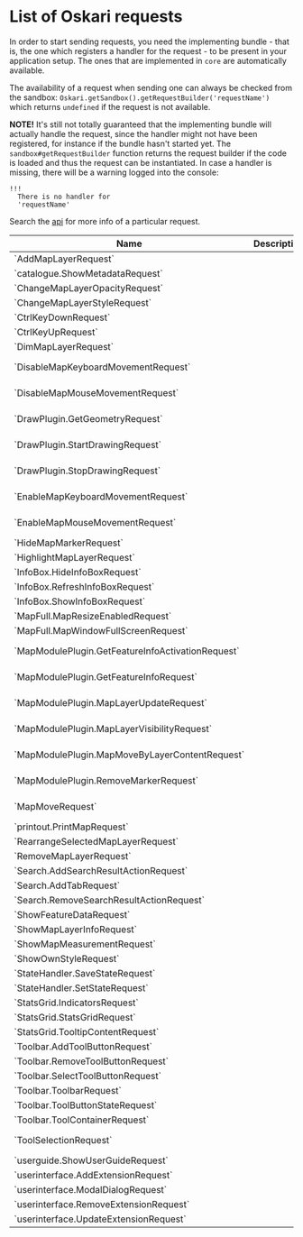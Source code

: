 # List of Oskari requests

In order to start sending requests, you need the implementing bundle - that is, the one which registers a handler for the request - to be present in your application setup. The ones that are implemented in `core` are automatically available.

The availability of a request when sending one can always be checked from the sandbox: `Oskari.getSandbox().getRequestBuilder('requestName')` which returns `undefined` if the request is not available.

**NOTE!** It's still not totally guaranteed that the implementing bundle will actually handle the request, since the handler might not have been registered, for instance if the bundle hasn't started yet. The `sandbox#getRequestBuilder` function returns the request builder if the code is loaded and thus the request can be instantiated. In case a handler is missing, there will be a warning logged into the console:

```
!!!
  There is no handler for
  'requestName'
```

Search the [api](/api/latest/) for more info of a particular request.

<table class="table table-hover oskari-sortable">
    <thead>
        <tr>
            <th class="oskari-sortable-th" data-sort="string-ins">Name</th>
            <th>Description</th>
            <th class="oskari-sortable-th" data-sort="string-ins">Implementing bundle</th>
        </tr>
    </thead>
    <tbody>
        <tr>
            <td>`AddMapLayerRequest`</td>
            <td></td>
            <td>`core`</td>
        </tr>
        <tr>
            <td>`catalogue.ShowMetadataRequest`</td>
            <td></td>
            <td>`catalogue/metadataflyout`</td>
        </tr>
        <tr>
            <td>`ChangeMapLayerOpacityRequest`</td>
            <td></td>
            <td>`core`</td>
        </tr>
        <tr>
            <td>`ChangeMapLayerStyleRequest`</td>
            <td></td>
            <td>`core`</td>
        </tr>
        <tr>
            <td>`CtrlKeyDownRequest`</td>
            <td></td>
            <td>`core`</td>
        </tr>
        <tr>
            <td>`CtrlKeyUpRequest`</td>
            <td></td>
            <td>`core`</td>
        </tr>
        <tr>
            <td>`DimMapLayerRequest`</td>
            <td></td>
            <td>`core`</td>
        </tr>
        <tr>
            <td>`DisableMapKeyboardMovementRequest`</td>
            <td></td>
            <td>`framework/mapmodule-plugin`</td>
        </tr>
        <tr>
            <td>`DisableMapMouseMovementRequest`</td>
            <td></td>
            <td>`framework/mapmodule-plugin`</td>
        </tr>
        <tr>
            <td>`DrawPlugin.GetGeometryRequest`</td>
            <td></td>
            <td>`framework/mapmodule-plugin/drawplugin`</td>
        </tr>
        <tr>
            <td>`DrawPlugin.StartDrawingRequest`</td>
            <td></td>
            <td>`framework/mapmodule-plugin/drawplugin`</td>
        </tr>
        <tr>
            <td>`DrawPlugin.StopDrawingRequest`</td>
            <td></td>
            <td>`framework/mapmodule-plugin/drawplugin`</td>
        </tr>
        <tr>
            <td>`EnableMapKeyboardMovementRequest`</td>
            <td></td>
            <td>`framework/mapmodule-plugin`</td>
        </tr>
        <tr>
            <td>`EnableMapMouseMovementRequest`</td>
            <td></td>
            <td>`framework/mapmodule-plugin`</td>
        </tr>
        <tr>
            <td>`HideMapMarkerRequest`</td>
            <td></td>
            <td>`core`</td>
        </tr>
        <tr>
            <td>`HighlightMapLayerRequest`</td>
            <td></td>
            <td>`core`</td>
        </tr>
        <tr>
            <td>`InfoBox.HideInfoBoxRequest`</td>
            <td></td>
            <td>`framework/infobox`</td>
        </tr>
        <tr>
            <td>`InfoBox.RefreshInfoBoxRequest`</td>
            <td></td>
            <td>`framework/infobox`</td>
        </tr>
        <tr>
            <td>`InfoBox.ShowInfoBoxRequest`</td>
            <td></td>
            <td>`framework/infobox`</td>
        </tr>
        <tr>
            <td>`MapFull.MapResizeEnabledRequest`</td>
            <td></td>
            <td>`framework/mapfull`</td>
        </tr>
        <tr>
            <td>`MapFull.MapWindowFullScreenRequest`</td>
            <td></td>
            <td>`framework/mapfull`</td>
        </tr>
        <tr>
            <td>`MapModulePlugin.GetFeatureInfoActivationRequest`</td>
            <td></td>
            <td>`framework/mapmodule-plugin`</td>
        </tr>
        <tr>
            <td>`MapModulePlugin.GetFeatureInfoRequest`</td>
            <td></td>
            <td>`framework/mapmodule-plugin`</td>
        </tr>
        <tr>
            <td>`MapModulePlugin.MapLayerUpdateRequest`</td>
            <td></td>
            <td>`framework/mapmodule-plugin`</td>
        </tr>
        <tr>
            <td>`MapModulePlugin.MapLayerVisibilityRequest`</td>
            <td></td>
            <td>`framework/mapmodule-plugin`</td>
        </tr>
        <tr>
            <td>`MapModulePlugin.MapMoveByLayerContentRequest`</td>
            <td></td>
            <td>`framework/mapmodule-plugin`</td>
        </tr>
        <tr>
            <td>`MapModulePlugin.RemoveMarkerRequest`</td>
            <td></td>
            <td>`framework/mapmodule-plugin`</td>
        </tr>
        <tr>
            <td>`MapMoveRequest`</td>
            <td></td>
            <td>`framework/mapmodule-plugin`</td>
        </tr>
        <tr>
            <td>`printout.PrintMapRequest`</td>
            <td></td>
            <td>`framework/printout`</td>
        </tr>
        <tr>
            <td>`RearrangeSelectedMapLayerRequest`</td>
            <td></td>
            <td>`core`</td>
        </tr>
        <tr>
            <td>`RemoveMapLayerRequest`</td>
            <td></td>
            <td>`core`</td>
        </tr>
        <tr>
            <td>`Search.AddSearchResultActionRequest`</td>
            <td></td>
            <td>`framework/search`</td>
        </tr>
        <tr>
            <td>`Search.AddTabRequest`</td>
            <td></td>
            <td>`framework/search`</td>
        </tr>
        <tr>
            <td>`Search.RemoveSearchResultActionRequest`</td>
            <td></td>
            <td>`framework/search`</td>
        </tr>
        <tr>
            <td>`ShowFeatureDataRequest`</td>
            <td></td>
            <td>`framework/featuredata2`</td>
        </tr>
        <tr>
            <td>`ShowMapLayerInfoRequest`</td>
            <td></td>
            <td>`core`</td>
        </tr>
        <tr>
            <td>`ShowMapMeasurementRequest`</td>
            <td></td>
            <td>`core`</td>
        </tr>
        <tr>
            <td>`ShowOwnStyleRequest`</td>
            <td></td>
            <td>`framework/mapwfs2`</td>
        </tr>
        <tr>
            <td>`StateHandler.SaveStateRequest`</td>
            <td></td>
            <td>`framework/statehandler`</td>
        </tr>
        <tr>
            <td>`StateHandler.SetStateRequest`</td>
            <td></td>
            <td>`framework/statehandler`</td>
        </tr>
        <tr>
            <td>`StatsGrid.IndicatorsRequest`</td>
            <td></td>
            <td>`statistics/statsgrid`</td>
        </tr>
        <tr>
            <td>`StatsGrid.StatsGridRequest`</td>
            <td></td>
            <td>`statistics/statsgrid`</td>
        </tr>
        <tr>
            <td>`StatsGrid.TooltipContentRequest`</td>
            <td></td>
            <td>`statistics/statsgrid`</td>
        </tr>
        <tr>
            <td>`Toolbar.AddToolButtonRequest`</td>
            <td></td>
            <td>`framework/toolbar`</td>
        </tr>
        <tr>
            <td>`Toolbar.RemoveToolButtonRequest`</td>
            <td></td>
            <td>`framework/toolbar`</td>
        </tr>
        <tr>
            <td>`Toolbar.SelectToolButtonRequest`</td>
            <td></td>
            <td>`framework/toolbar`</td>
        </tr>
        <tr>
            <td>`Toolbar.ToolbarRequest`</td>
            <td></td>
            <td>`framework/toolbar`</td>
        </tr>
        <tr>
            <td>`Toolbar.ToolButtonStateRequest`</td>
            <td></td>
            <td>`framework/toolbar`</td>
        </tr>
        <tr>
            <td>`Toolbar.ToolContainerRequest`</td>
            <td></td>
            <td>`framework/toolbar`</td>
        </tr>
        <tr>
            <td>`ToolSelectionRequest`</td>
            <td></td>
            <td>`framework/mapmodule-plugin`</td>
        </tr>
        <tr>
            <td>`userguide.ShowUserGuideRequest`</td>
            <td></td>
            <td>`framework/userguide`</td>
        </tr>
        <tr>
            <td>`userinterface.AddExtensionRequest`</td>
            <td></td>
            <td>`framework/divmanazer`</td>
        </tr>
        <tr>
            <td>`userinterface.ModalDialogRequest`</td>
            <td></td>
            <td>`framework/divmanazer`</td>
        </tr>
        <tr>
            <td>`userinterface.RemoveExtensionRequest`</td>
            <td></td>
            <td>`framework/divmanazer`</td>
        </tr>
        <tr>
            <td>`userinterface.UpdateExtensionRequest`</td>
            <td></td>
            <td>`framework/divmanazer`</td>
        </tr>
    </tbody>
</table>
